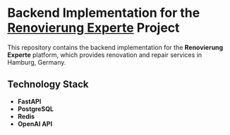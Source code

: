 # Backend Implementation for the [Renovierung Experte](https://renovierung-experte.de/) Project

This repository contains the backend implementation for the **Renovierung Experte** platform, which provides renovation and repair services in Hamburg, Germany.

## Technology Stack

- **FastAPI**
- **PostgreSQL**
- **Redis**
- **OpenAI API**
